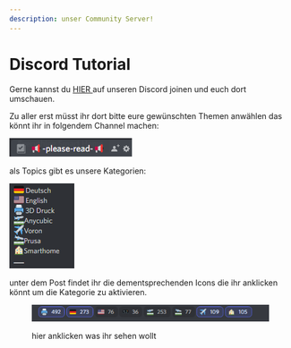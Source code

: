```yaml
---
description: unser Community Server!
---
```


# Discord Tutorial

Gerne kannst du [HIER ](https://discord.gg/2vEVdejeBZ)auf unseren Discord joinen und euch dort umschauen.



Zu aller erst müsst ihr dort bitte eure gewünschten Themen anwählen das könnt ihr in folgendem Channel machen:&#x20;

![](<.gitbook/assets/image (2) (4).png>)

als Topics gibt es unsere Kategorien:&#x20;

![](<.gitbook/assets/image (9) (3).png>)

unter dem Post findet ihr die dementsprechenden Icons die ihr anklicken könnt um die Kategorie zu aktivieren.

<figure><img src=".gitbook/assets/image (6) (1) (2).png" alt=""><figcaption><p>hier anklicken was ihr sehen wollt</p></figcaption></figure>
